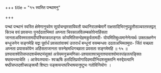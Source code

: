 +++
title = "१५ स्वस्ति पन्थामनु"

+++

पन्थां पन्थानं स्वस्ति क्षेमेणानुचरेम सूर्याचन्द्रमसाविवतौ यथानिरालम्बेमार्गे राक्षसादिभिरनुपद्रुतौसञ्चरतस्तद्वत् किञ्च वयं प्रवसन्तः पुनर्ददताभिमतं अघ्नता चिरकालविलम्बकोपेनाहिंसता जानताअविस्मरतामदीयश्चिरकालङ्गतः कोयमितिसन्देहमकुर्वतामदी- योयमितिबुध्यमानेनेत्यर्थः उक्तलक्षणेन बन्धुजनेन सङ्गमेहि यद्वा पूर्वार्धं प्रवसतांवाक्यं उत्तरार्धं बन्धूनां वयम्बन्धवः ददताअभिमतमुपा- र्जितं यच्छता अघ्नता प्रयासकोपेन अहिंसताजानता सस्नेहमधिगच्छाता प्रवसता सङ्गमेमहि ॥ १५ ॥प्रश्यावाश्वेतिसप्तदशर्चमष्टमंसूक्तं अत्रेयमनुक्रमणिका-प्रश्यावाश्वत्र्यूनाश्यावाश्वोमारुतंहतत्पङ्क्तिः षष्ठ्यन्त्याचेति । आत्रेयःश्यावा- श्वऋषिः हतदितिप्रयोगादिदमादीनिदशसूक्तानि मरुद्देवत्यानि षष्ठीसप्तदशीचपङ्क्त्यौ शिष्टाः पङ्क्त्यन्तपरिभाषयानुष्टुभः गतोविनियोगः ।